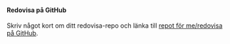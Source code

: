 #### Redovisa på GitHub

Skriv något kort om ditt redovisa-repo och länka till [repot för me/redovisa på GitHub](https://github.com/tada14/design).
